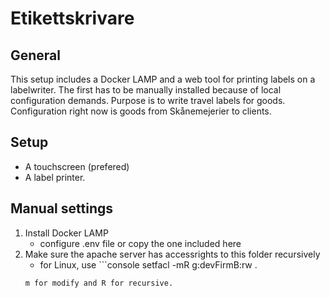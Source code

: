 # Etikettskrivare

## General
This setup includes a Docker LAMP and a web tool for printing labels on a labelwriter. The first has to be manually installed because of local configuration demands. Purpose is to write travel labels for goods. Configuration right now is goods from Skånemejerier to clients.

## Setup
* A touchscreen (prefered)
* A label printer.

## Manual settings
1. Install Docker LAMP
   - configure .env file or copy the one included here
2. Make sure the apache server has accessrights to this folder recursively
   - for Linux, use ```console
   setfacl -mR g:devFirmB:rw .
   ```
   m for modify and R for recursive.